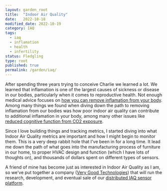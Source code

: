 ```yaml
---
layout: garden_root
title:  "Indoor Air Quality"
date:   2022-10-18
modified_date: 2022-10-19
category: IAQ
tags:
  - iaq
  - inflamation
  - health
  - infertility
status: Fledgling
type: root
published: true
permalink: /garden/iaq/
---
```


After spending three years trying to conceive Charlie we learned a lot. We learned that inflamation is one of the largest causes of sickness or disease in our bodies, particularly when it comes to reproductive health. Not enough medical advice focuses on [how you can remove inflamation from your body](how_you_can_remove_inflamation_from_your_body.html). Among many things we found when diving down the path to removing inflamation from our bodies was how poor indoor air quality can contribute to additional inflamation in your body, among many other issues like [reduced cognitive function from CO2 exposure](reduced_cognitive_function_from_co2_exposure.html). 

Since I love building things and tracking metrics, I started diving into what Indoor Air Quality metrics are important and how I might begin to monitor them. This is a very deep rabbit hole that I've been in for a long time. It lead me down the path of what goes into the manufacturing process of furniture in our home, to proper HVAC design and function (which I have lots of thoughts on), and thousands of dollars spent on different types of sensors. 

A friend of mine has become just as interested in Indoor Air Quality as I am, so we've put together a company ([Very Good Technologies](https://verygoodtechnologies.com)) that will run the research, development, and eventual sale of our [distributed IAQ sensor platform](distributed_iaq_sensor_platform.html).